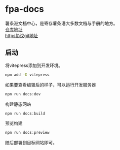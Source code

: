 ﻿# fpa-docs
薯条港文档中心，是寄存薯条港大多数文档与手册的地方。  
[仓库地址](https://github.com/mind-dance/fpa-docs)  
[https协议git地址](https://github.com/mind-dance/fpa-docs.git)

## 启动
将vitepress添加到开发环境。
```bash
npm add -D vitepress
```

如果要查看编辑后的样子，可以运行开发服务器
```bash
npm run docs:dev
```

构建静态网站
```bash
npm run docs:build
```

预览构建
```bash
npm run docs:preview
```

随后部署到目标网站即可。